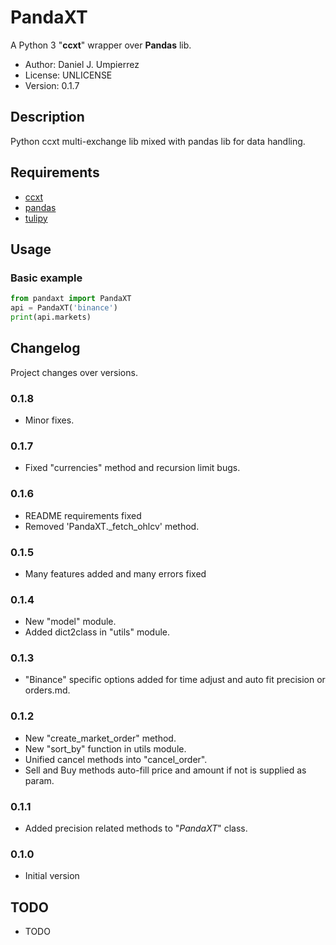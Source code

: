 # PandaXT

A Python 3 "__ccxt__" wrapper over __Pandas__ lib.

 - Author: Daniel J. Umpierrez
 - License: UNLICENSE
 - Version: 0.1.7

## Description

Python ccxt multi-exchange lib mixed with pandas lib for data handling.

## Requirements

 - [ccxt](https://pypi.org/project/ccxt)
 - [pandas](https://pypi.org/project/pandas)
 - [tulipy](https://pypi.org/project/tulipy/)

## Usage

### Basic example

```python
from pandaxt import PandaXT
api = PandaXT('binance')
print(api.markets)
```

## Changelog

Project changes over versions.

### 0.1.8
 - Minor fixes.

### 0.1.7
 - Fixed "currencies" method and recursion limit bugs.

### 0.1.6
- README requirements fixed
- Removed 'PandaXT._fetch_ohlcv' method.

### 0.1.5
- Many features added and many errors fixed

### 0.1.4
- New "model" module.
- Added dict2class in "utils" module.

### 0.1.3
- "Binance" specific options added for time adjust and auto fit precision or orders.md.

### 0.1.2
- New "create_market_order" method.
- New "sort_by" function in utils module.
- Unified cancel methods into "cancel_order".
- Sell and Buy methods auto-fill price and amount if not is supplied as param.

### 0.1.1
- Added precision related methods to "_PandaXT_" class.

### 0.1.0
- Initial version

## TODO
- TODO
